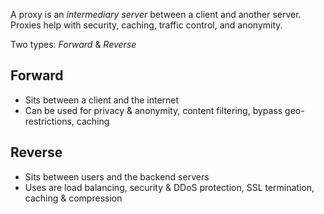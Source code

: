 A proxy is an *intermediary server* between a client and another server. Proxies help with security, caching, traffic control, and anonymity.

Two types: *Forward* & *Reverse*

## Forward 

- Sits between a client and the internet 
- Can be used for privacy & anonymity, content filtering, bypass geo-restrictions, caching

## Reverse

- Sits between users and the backend servers
- Uses are load balancing, security & DDoS protection, SSL termination, caching & compression

